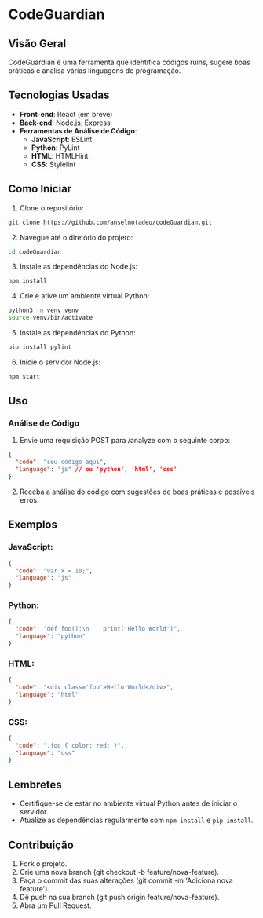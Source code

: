 # CodeGuardian

## Visão Geral

CodeGuardian é uma ferramenta que identifica códigos ruins, sugere boas práticas e analisa várias linguagens de programação.

## Tecnologias Usadas

- **Front-end**: React (em breve)
- **Back-end**: Node.js, Express
- **Ferramentas de Análise de Código**:
  - **JavaScript**: ESLint
  - **Python**: PyLint
  - **HTML**: HTMLHint
  - **CSS**: Stylelint

## Como Iniciar

1. Clone o repositório:

```bash
git clone https://github.com/anselmotadeu/codeGuardian.git
```

2. Navegue até o diretório do projeto:

```bash
cd codeGuardian
```

3. Instale as dependências do Node.js:

```bash
npm install
```

4. Crie e ative um ambiente virtual Python:

```bash
python3 -m venv venv
source venv/bin/activate
```

5. Instale as dependências do Python:

```bash
pip install pylint
```

6. Inicie o servidor Node.js:

```bash
npm start
```

## Uso

### Análise de Código

1. Envie uma requisição POST para /analyze com o seguinte corpo:

```json
{
  "code": "seu código aqui",
  "language": "js" // ou 'python', 'html', 'css'
}
```

2. Receba a análise do código com sugestões de boas práticas e possíveis erros.

## Exemplos

### JavaScript:

```json
{
  "code": "var x = 10;",
  "language": "js"
}
```

### Python:

```json
{
  "code": "def foo():\n    print('Hello World')",
  "language": "python"
}
```

### HTML:

```json
{
  "code": "<div class='foo'>Hello World</div>",
  "language": "html"
}
```

### CSS:

```json
{
  "code": ".foo { color: red; }",
  "language": "css"
}
```

## Lembretes

- Certifique-se de estar no ambiente virtual Python antes de iniciar o servidor.
- Atualize as dependências regularmente com `npm install` e `pip install`.

## Contribuição

1. Fork o projeto.
2. Crie uma nova branch (git checkout -b feature/nova-feature).
3. Faça o commit das suas alterações (git commit -m 'Adiciona nova feature').
4. Dê push na sua branch (git push origin feature/nova-feature).
5. Abra um Pull Request.
